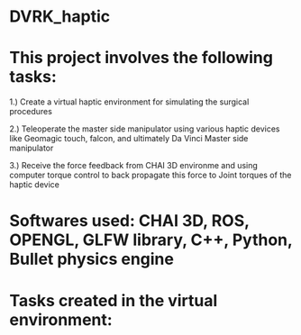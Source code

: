 # DVRK_haptic

# This project involves the following tasks:
1.) Create a virtual haptic environment for simulating the surgical procedures

2.) Teleoperate the master side manipulator using various haptic devices like Geomagic touch, falcon, and ultimately Da Vinci Master side manipulator

3.) Receive the force feedback from CHAI 3D environme and using computer torque control to back propagate this force to Joint torques of the haptic device

# Softwares used: CHAI 3D, ROS, OPENGL, GLFW library, C++, Python, Bullet physics engine


# Tasks created in the virtual environment:


